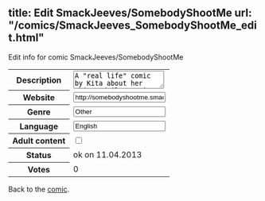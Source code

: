 title: Edit SmackJeeves/SomebodyShootMe
url: "/comics/SmackJeeves_SomebodyShootMe_edit.html"
---
Edit info for comic SmackJeeves/SomebodyShootMe

<form name="comic" action="http://gaepostmail.appengine.com/comic" name="post">
<table class="comicinfo">
<tr>
<th>Description</th><td><textarea name="description">A &quot;real life&quot; comic by Kita about her shitty daily routine. Or other people too. Because it sometimes couldn't get any worse. This comic is for ages 16+ because I have a potty mouth and because one day i might talk about grown up things, or something like that. Now Updating Daily &lt;3!</textarea></td>
</tr>
<tr>
<th>Website</th><td><input type="text" name="url" value="http://somebodyshootme.smackjeeves.com/comics/"/></td>
</tr>
<tr>
<th>Genre</th><td><input type="text" name="genre" value="Other"/></td>
</tr>
<tr>
<th>Language</th><td><input type="text" name="language" value="English"/></td>
</tr>
<tr>
<th>Adult content</th><td><input type="checkbox" name="adult" value="adult" /></td>
</tr>
<tr>
<th>Status</th><td>ok on 11.04.2013</td>
</tr>
<tr>
<th>Votes</th><td>0</div></td>
</tr>
</table>
</form>

Back to the [comic](/comics/SmackJeeves_SomebodyShootMe.html).
